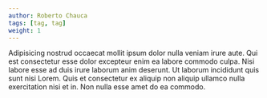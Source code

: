 ```yaml
---
author: Roberto Chauca
tags: [tag, tag]
weight: 1
---
```

Adipisicing nostrud occaecat mollit ipsum dolor nulla veniam irure aute. Qui est consectetur esse dolor excepteur enim ea labore commodo culpa. Nisi labore esse ad duis irure laborum anim deserunt. Ut laborum incididunt quis sunt nisi Lorem. Quis et consectetur ex aliquip non aliquip ullamco nulla exercitation nisi et in. Non nulla esse amet do ea commodo.
